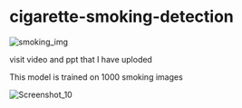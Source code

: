 # cigarette-smoking-detection

![smoking_img](https://user-images.githubusercontent.com/73479133/202274111-7d71cc6d-3181-4611-b802-1bf869351403.jpg)

visit video and ppt that I have uploded 

This model is trained on 1000 smoking images


![Screenshot_10](https://user-images.githubusercontent.com/73479133/202274933-429d334d-eb2d-4d85-8417-a6874386219a.png)
